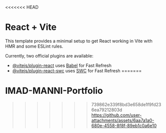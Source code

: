 <<<<<<< HEAD
# React + Vite

This template provides a minimal setup to get React working in Vite with HMR and some ESLint rules.

Currently, two official plugins are available:

- [@vitejs/plugin-react](https://github.com/vitejs/vite-plugin-react/blob/main/packages/plugin-react/README.md) uses [Babel](https://babeljs.io/) for Fast Refresh
- [@vitejs/plugin-react-swc](https://github.com/vitejs/vite-plugin-react-swc) uses [SWC](https://swc.rs/) for Fast Refresh
=======
# IMAD-MANNI-Portfolio
>>>>>>> 739862e339f8bd3e658de1f9fd236ea79212803d
https://github.com/user-attachments/assets/6aa7a1a0-680e-4558-8f8f-89eb1c0a6e10
